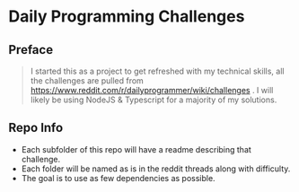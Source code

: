# Daily Programming Challenges

## Preface
> I started this as a project to get refreshed with my technical skills, all the challenges are pulled from https://www.reddit.com/r/dailyprogrammer/wiki/challenges . I will likely be using NodeJS & Typescript for a majority of my solutions.

## Repo Info

- Each subfolder of this repo will have a readme describing that challenge.
- Each folder will be named as is in the reddit threads along with difficulty.
- The goal is to use as few dependencies as possible.